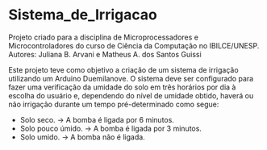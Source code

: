 # Sistema_de_Irrigacao
Projeto criado para a disciplina de Microprocessadores e Microcontroladores do curso de Ciência da Computação no IBILCE/UNESP. Autores: Juliana B. Arvani e Matheus A. dos Santos Guissi 

Este projeto teve como objetivo a criação de um sistema de irrigação utilizando um Arduino Duemilanove. O sistema deve ser configurado para fazer uma verificação da umidade do solo em três horários por dia à escolha do usuário e, dependendo do nível de umidade obtido, haverá ou não irrigação durante um tempo pré-determinado como segue:
- Solo seco. -> A bomba é ligada por 6 minutos.
- Solo pouco úmido. -> A bomba é ligada por 3 minutos.
- Solo umido. -> A bomba não é ligada.
